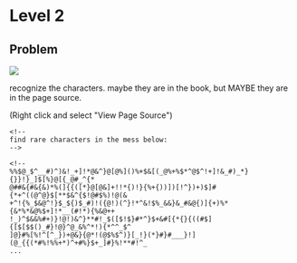 # Level 2
## Problem

 ![](http://www.pythonchallenge.com/pc/def/ocr.jpg)
 
 recognize the characters. maybe they are in the book, 
but MAYBE they are in the page source.

(Right click and select "View Page Source")

```
<!--
find rare characters in the mess below:
-->

<!--
%%$@_$^__#)^)&!_+]!*@&^}@[@%]()%+$&[(_@%+%$*^@$^!+]!&_#)_*}{}}!}_]$[%}@[{_@#_^{*
@##&{#&{&)*%(]{{([*}@[@&]+!!*{)!}{%+{))])[!^})+)$]#{*+^((@^@}$[**$&^{$!@#$%)!@(&
+^!{%_$&@^!}$_${)$_#)!({@!)(^}!*^&!$%_&&}&_#&@{)]{+)%*{&*%*&@%$+]!*__(#!*){%&@++
!_)^$&&%#+)}!@!)&^}**#!_$([$!$}#*^}$+&#[{*{}{((#$]{[$[$$()_#}!@}^@_&%^*!){*^^_$^
]@}#%[%!^[^_})+@&}{@*!(@$%$^)}[_!}(*}#}#___}!](@_{{(*#%!%%+*)^+#%}$+_]#}%!**#!^_
...
```